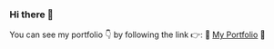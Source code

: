 ### Hi there 👋
You can see my portfolio :point_down: by following the link :point_right:: :link: [My Portfolio](https://vovkahimik.github.io/portfolio/) :link:
<!--
**vovkahimik/vovkahimik** is a ✨ _special_ ✨ repository because its `README.md` (this file) appears on your GitHub profile.

Here are some ideas to get you started:

- 🔭 I’m currently working on ...
- 🌱 I’m currently learning ...
- 👯 I’m looking to collaborate on ...
- 🤔 I’m looking for help with ...
- 💬 Ask me about ...
- 📫 How to reach me: ...
- 😄 Pronouns: ...
- ⚡ Fun fact: ...
-->
